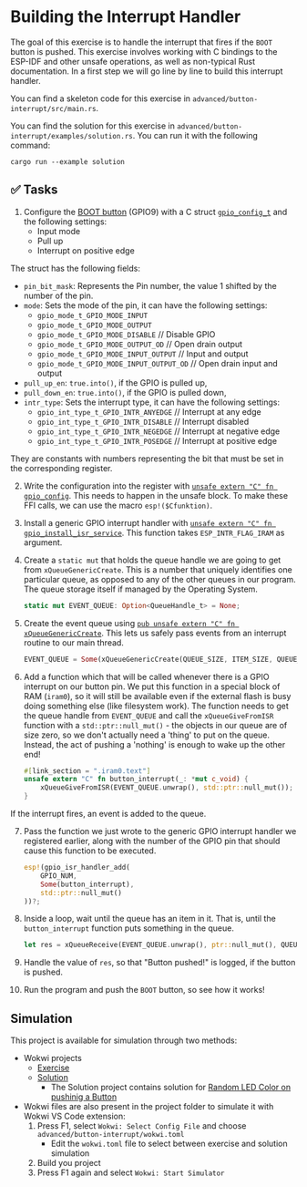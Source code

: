 # Building the Interrupt Handler

The goal of this exercise is to handle the interrupt that fires if the `BOOT` button is pushed.
This exercise involves working with C bindings to the ESP-IDF and other unsafe operations, as well as non-typical Rust documentation. In a first step we will go line by line to build this interrupt handler.

You can find a skeleton code for this exercise in `advanced/button-interrupt/src/main.rs`.

You can find the solution for this exercise in `advanced/button-interrupt/examples/solution.rs`. You can run it with the following command:

```console
cargo run --example solution
```
## ✅ Tasks

1. Configure the [BOOT button](https://github.com/esp-rs/esp-rust-board#ios) (GPIO9) with a C struct [`gpio_config_t`](https://esp-rs.github.io/esp-idf-sys/esp_idf_sys/struct.gpio_config_t.html) and the following settings:
    - Input mode
    - Pull up
    - Interrupt on positive edge

The struct has the following fields:

 * `pin_bit_mask`: Represents the Pin number, the value 1  shifted by the number of the pin.
 * `mode`: Sets the mode of the pin, it can have the following settings:
   * `gpio_mode_t_GPIO_MODE_INPUT`
   * `gpio_mode_t_GPIO_MODE_OUTPUT`
   * `gpio_mode_t_GPIO_MODE_DISABLE` // Disable GPIO
   * `gpio_mode_t_GPIO_MODE_OUTPUT_OD` // Open drain output
   * `gpio_mode_t_GPIO_MODE_INPUT_OUTPUT` // Input and output
   * `gpio_mode_t_GPIO_MODE_INPUT_OUTPUT_OD` // Open drain input and output
 * `pull_up_en`: `true.into()`, if the GPIO is pulled up,
 * `pull_down_en`: `true.into()`, if the GPIO is pulled down,
 * `intr_type`: Sets the interrupt type, it can have the following settings:
   * `gpio_int_type_t_GPIO_INTR_ANYEDGE` // Interrupt at any edge
   * `gpio_int_type_t_GPIO_INTR_DISABLE` // Interrupt disabled
   * `gpio_int_type_t_GPIO_INTR_NEGEDGE` // Interrupt at negative edge
   * `gpio_int_type_t_GPIO_INTR_POSEDGE` // Interrupt at positive edge

They are constants with numbers representing the bit that must be set in the corresponding register.

2. Write the configuration into the register with [`unsafe extern "C" fn gpio_config`](https://esp-rs.github.io/esp-idf-sys/esp_idf_sys/fn.gpio_config.html). This needs to happen in the unsafe block. To make these FFI calls, we can use the macro `esp!($Cfunktion)`.

3. Install a generic GPIO interrupt handler with [`unsafe extern "C" fn gpio_install_isr_service`](https://esp-rs.github.io/esp-idf-sys/esp_idf_sys/fn.gpio_install_isr_service.html). This function takes `ESP_INTR_FLAG_IRAM` as argument.

4. Create a `static mut` that holds the queue handle we are going to get from `xQueueGenericCreate`. This is a number that uniquely identifies one particular queue, as opposed to any of the other queues in our program. The queue storage itself if managed by the Operating System.

    ```rust
    static mut EVENT_QUEUE: Option<QueueHandle_t> = None;
    ```

5. Create the event queue using [`pub unsafe extern "C" fn xQueueGenericCreate`](https://esp-rs.github.io/esp-idf-sys/esp_idf_sys/fn.xQueueGenericCreate.html). This lets us safely pass events from an interrupt routine to our main thread.

    ```rust
    EVENT_QUEUE = Some(xQueueGenericCreate(QUEUE_SIZE, ITEM_SIZE, QUEUE_TYPE_BASE));
    ```

6. Add a function which that will be called whenever there is a GPIO interrupt on our button pin. We put this function in a special block of RAM (`iram0`), so it will still be available even if the external flash is busy doing something else (like filesystem work). The function needs to get the queue handle from `EVENT_QUEUE` and call the `xQueueGiveFromISR` function with a `std::ptr::null_mut()` - the objects in our queue are of size zero, so we don't actually need a 'thing' to put on the queue. Instead, the act of pushing a 'nothing' is enough to wake up the other end!

    ```rust
    #[link_section = ".iram0.text"]
    unsafe extern "C" fn button_interrupt(_: *mut c_void) {
        xQueueGiveFromISR(EVENT_QUEUE.unwrap(), std::ptr::null_mut());
    }
    ```

If the interrupt fires, an event is added to the queue.

7. Pass the function we just wrote to the generic GPIO interrupt handler we registered earlier, along with the number of the GPIO pin that should cause this function to be executed.

    ```rust
    esp!(gpio_isr_handler_add(
        GPIO_NUM,
        Some(button_interrupt),
        std::ptr::null_mut()
    ))?;
    ```

8. Inside a loop, wait until the queue has an item in it. That is, until the `button_interrupt` function puts something in the queue.

    ```rust
    let res = xQueueReceive(EVENT_QUEUE.unwrap(), ptr::null_mut(), QUEUE_WAIT_TICKS);
    ```

9. Handle the value of `res`, so that "Button pushed!" is logged, if the button is pushed.

10. Run the program and push the `BOOT` button, so see how it works!

## Simulation

This project is available for simulation through two methods:
- Wokwi projects
  - [Exercise](https://wokwi.com/projects/360623288920412161?build-cache=disable)
  - [Solution](https://wokwi.com/projects/333374799393849940?build-cache=disable)
    - The Solution project contains solution for [Random LED Color on pushinig a Button](./04_4_2_interrupts.md)
- Wokwi files are also present in the project folder to simulate it with Wokwi VS Code extension:
   1. Press F1, select `Wokwi: Select Config File` and choose `advanced/button-interrupt/wokwi.toml`
      - Edit the `wokwi.toml` file to select between exercise and solution simulation
   2. Build you project
   3. Press F1 again and select `Wokwi: Start Simulator`
